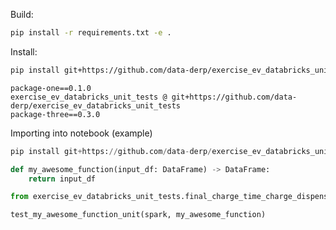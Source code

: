 

Build:
```bash
pip install -r requirements.txt -e .
```

Install:
```bash
pip install git+https://github.com/data-derp/exercise_ev_databricks_unit_tests#egg=exercise_ev_databricks_unit_tests
```

```text
package-one==0.1.0
exercise_ev_databricks_unit_tests @ git+https://github.com/data-derp/exercise_ev_databricks_unit_tests
package-three==0.3.0
```

Importing into notebook (example)

```python
pip install git+https://github.com/data-derp/exercise_ev_databricks_unit_tests#egg=exercise_ev_databricks_unit_tests
```

```python
def my_awesome_function(input_df: DataFrame) -> DataFrame:
    return input_df
```

```python
from exercise_ev_databricks_unit_tests.final_charge_time_charge_dispense_completed_charges import test_my_awesome_function_unit

test_my_awesome_function_unit(spark, my_awesome_function)
```